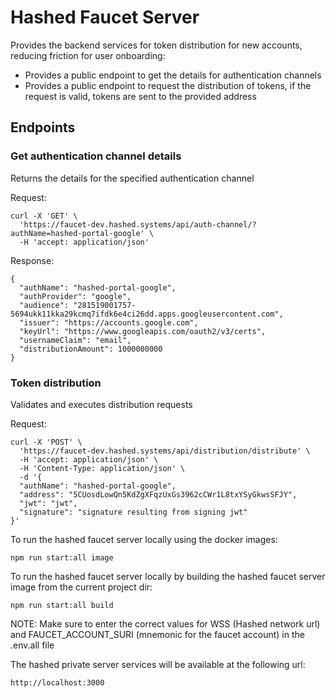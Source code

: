 # Hashed Faucet Server

Provides the backend services for token distribution for new accounts, reducing friction for user onboarding:

- Provides a public endpoint to get the details for authentication channels
- Provides a public endpoint to request the distribution of tokens, if the request is valid, tokens are sent to the provided address

## Endpoints

### Get authentication channel details

Returns the details for the specified authentication channel

Request:
```
curl -X 'GET' \
  'https://faucet-dev.hashed.systems/api/auth-channel/?authName=hashed-portal-google' \
  -H 'accept: application/json'
```
Response:
```
{
  "authName": "hashed-portal-google",
  "authProvider": "google",
  "audience": "281519001757-5694ukk11kka29kcmq7ifdk6e4ci26dd.apps.googleusercontent.com",
  "issuer": "https://accounts.google.com",
  "keyUrl": "https://www.googleapis.com/oauth2/v3/certs",
  "usernameClaim": "email",
  "distributionAmount": 1000000000
}
```

### Token distribution

Validates and executes distribution requests

Request:
```
curl -X 'POST' \
  'https://faucet-dev.hashed.systems/api/distribution/distribute' \
  -H 'accept: application/json' \
  -H 'Content-Type: application/json' \
  -d '{
  "authName": "hashed-portal-google",
  "address": "5CUosdLowQn5KdZgXFqzUxGs3962cCWr1L8txYSyGkwsSFJY",
  "jwt": "jwt",
  "signature": "signature resulting from signing jwt"
}'
```

To run the hashed faucet server locally using the docker images:

`npm run start:all image`

To run the hashed faucet server locally by building the hashed faucet server image from the current project dir:

`npm run start:all build`

NOTE: Make sure to enter the correct values for WSS (Hashed network url) and FAUCET_ACCOUNT_SURI (mnemonic for the faucet account) in the .env.all file

The hashed private server services will be available at the following url:

`http://localhost:3000`

